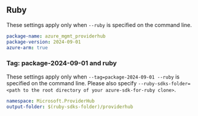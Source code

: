 ## Ruby

These settings apply only when `--ruby` is specified on the command line.

```yaml
package-name: azure_mgmt_providerhub
package-version: 2024-09-01
azure-arm: true
```

### Tag: package-2024-09-01 and ruby

These settings apply only when `--tag=package-2024-09-01 --ruby` is specified on the command line.
Please also specify `--ruby-sdks-folder=<path to the root directory of your azure-sdk-for-ruby clone>`.

```yaml $(tag) == 'package-2024-09-01' && $(ruby)
namespace: Microsoft.ProviderHub
output-folder: $(ruby-sdks-folder)/providerhub
```

